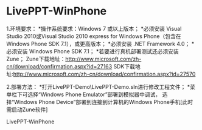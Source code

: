 LivePPT-WinPhone
================
1.环境要求：
*操作系统要求：Windows 7 或以上版本；
*必须安装 Visual Studio 2010或Visual Studio 2010 express for Windows Phone（包含在Windows Phone SDK 7.1），或更高版本；
*必须安装 .NET Framework 4.0；
*必须安装 Windows Phone SDK 7.1；
*若要进行真机部署测试还必须安装 Zune；
Zune下载地址：http://www.microsoft.com/zh-cn/download/confirmation.aspx?id=27163
SDK下载地址:http://www.microsoft.com/zh-cn/download/confirmation.aspx?id=27570

2.部署方法：
*打开LivePPT-Demo\LivePPT-Demo.sln进行修改工程文件；
*菜单栏下可选择“Windows Phone Emulator”部署到模拟器中调试，
 选择“Windows Phone Device”部署到连接到计算机的Windows Phone手机[此时需启动Zune软件]



LivePPT-WinPhone
